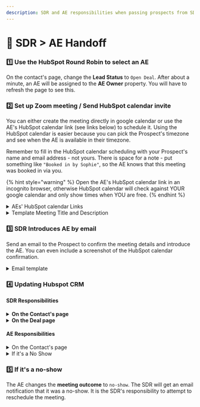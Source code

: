 ```yaml
---
description: SDR and AE responsibilities when passing prospects from SDR to AE
---
```


# 🤝 SDR > AE Handoff

### 1️⃣ Use the HubSpot Round Robin to select an AE

On the contact's page, change the **Lead Status** to `Open Deal`. After about a minute, an AE will be assigned to the **AE Owner** property. You will have to refresh the page to see this.



### 2️⃣ Set up Zoom meeting / Send HubSpot calendar invite&#x20;

You can either create the meeting directly in google calendar or use the AE's HubSpot calendar link (see links below) to schedule it. Using the HubSpot calendar is easier because you can pick the Prospect's timezone and see when the AE is available in their timezone.&#x20;

Remember to fill in the HubSpot calendar scheduling with your Prospect's name and email address - not yours. There is space for a note - put something like `"Booked in by Sophie"`, so the AE knows that this meeting was booked in via you.

{% hint style="warning" %}
Open the AE's HubSpot calendar link in an incognito browser, otherwise HubSpot calendar will check against YOUR google calendar and only show times when YOU are free.
{% endhint %}

<details>

<summary>AEs' HubSpot calendar Links</summary>

Zach - [https://calendly.com/zach-1234](https://calendly.com/zach-1234)

Mark - [https://meetings.hubspot.com/mark1872](https://meetings.hubspot.com/mark1872)

Sharon - [https://meetings.hubspot.com/sharon201](https://meetings.hubspot.com/sharon201)

</details>

<details>

<summary>Template Meeting Title and Description</summary>

`Meeting Title`: AE name <> Prospect name | GitBook Demo, or GitBook pricing call

`Meeting description`: Hey there 👋

This is a 30' product demo to discover more about GitBook, our pricing and features or for us to answer any questions you might have.

</details>



### 3️⃣ SDR Introduces AE by email

Send an email to the Prospect to confirm the meeting details and introduce the AE. You can even include a screenshot of the HubSpot calendar confirmation.

<details>

<summary>Email template</summary>

To: prospect@company.com

CC: ae@gitbook.com



Hey \{{First Name\}},

Great speaking with you just now! To confirm, I've booked you in with \{{AE name\}} (cc'd in) for a demo of GitBook/Pricing call on 25th February at 11:30am GMT.

You should have received a calendar invite already with the zoom details.

Feel free to reach out with any questions you have ahead of the meeting!

Best,

\{{Your name\}}

![](<../../.gitbook/assets/Screenshot 2022-02-24 at 1.06.46 PM.png>)



</details>



### 4️⃣ Updating Hubspot CRM

#### SDR Responsibilities

<details>

<summary><strong>On the Contact's page</strong></summary>

Change Contact's **Lifecycle Stage** property to: `Sales qualified lead`

![](<../../.gitbook/assets/Lifecycle stage.png>)



Change **Meeting Outcome** to `Scheduled`

![](<../../.gitbook/assets/Screenshot 2022-03-08 at 6.00.13 PM.png>)

</details>

<details>

<summary><strong>On the Deal page</strong></summary>

Change the **Qualified by** property to your name.

Change the **Conversation Source:**

* `Sales sequence - sign up & trial` if the opportunity came from a free trialer

Update the properties in the **Qualification** section of the deal

![](<../../.gitbook/assets/Screenshot 2022-03-08 at 11.50.44 AM.png>)

</details>

#### AE Responsibilities

<details>

<summary>On the Contact's page</summary>

Change Contact's **Lifecycle Stage** property to: `Opportunity`

![](<../../.gitbook/assets/Lifecycle stage (1).png>)



If demo completed, change Meeting Outcome to "Completed".

![](<../../.gitbook/assets/Outcome (1).png>)

</details>

<details>

<summary>If it's a No Show</summary>

If demo is a no show, change Meeting Outcome to "No Show." This automatically sends an email notification to the SDR who should try and reschedule the call.

![](<../../.gitbook/assets/Outcome (2).png>)

</details>



### 5️⃣ If it's a no-show

The AE changes the **meeting outcome** to `no-show`. The SDR will get an email notification that it was a no-show. It is the SDR's responsibility to attempt to reschedule the meeting.
